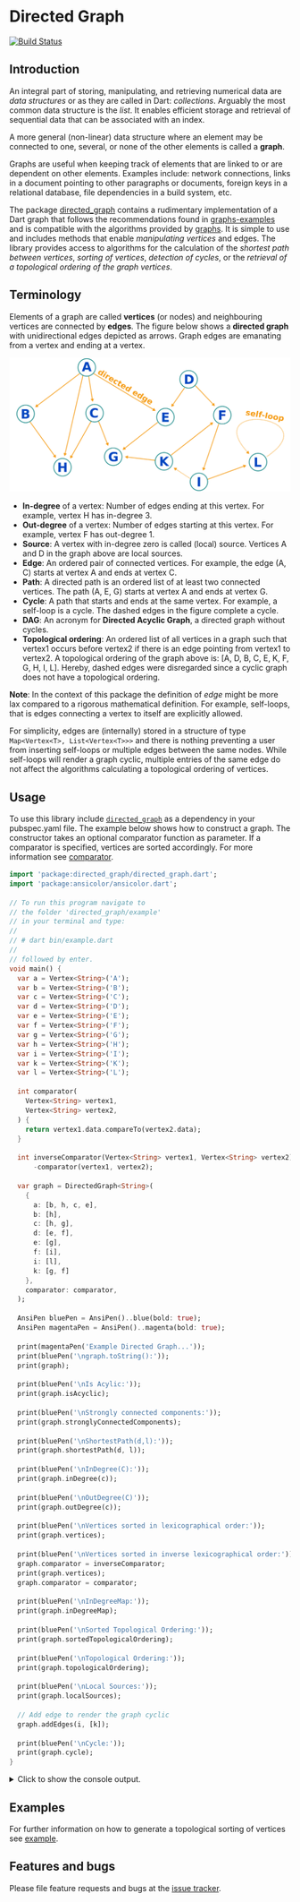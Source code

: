 
# Directed Graph

[![Build Status](https://travis-ci.com/simphotonics/directed_graph.svg?branch=master)](https://travis-ci.com/simphotonics/directed_graph)

## Introduction

An integral part of storing, manipulating, and retrieving numerical data are *data structures* or as they are called in Dart: *collections*.
Arguably the most common data structure is the *list*. It enables efficient storage and retrieval of sequential data that can be associated with an index.

A more general (non-linear) data structure where an element may be connected to one, several, or none of the other elements is called a **graph**.


Graphs are useful when keeping track of elements that are linked to or are dependent on other elements.
Examples include: network connections, links in a document pointing to other paragraphs or documents, foreign keys in a relational database, file dependencies in a build system, etc.

The package [directed_graph] contains a rudimentary implementation of a Dart graph that follows the recommendations found in [graphs-examples] and is compatible with
the algorithms provided by [graphs]. It is simple to use and includes methods that enable *manipulating vertices* and edges. The library provides access to algorithms
for the calculation of the *shortest path between vertices*, *sorting of vertices*, *detection of cycles*, or the *retrieval of a topological ordering of the graph vertices*.

## Terminology

Elements of a graph are called **vertices** (or nodes) and neighbouring vertices are connected by **edges**.
The figure below shows a **directed graph** with unidirectional edges depicted as arrows.
Graph edges are emanating from a vertex and ending at a vertex.

![Directed Graph Image](https://raw.githubusercontent.com/simphotonics/directed_graph/master/images/directed_graph.svg?sanitize=true)

- **In-degree** of a vertex: Number of edges ending at this vertex. For example, vertex H has in-degree 3.
- **Out-degree** of a vertex: Number of edges starting at this vertex. For example, vertex F has out-degree 1.
- **Source**: A vertex with in-degree zero is called (local) source. Vertices A and D in the graph above are local sources.
- **Edge**: An ordered pair of connected vertices. For example, the edge (A, C) starts at vertex A and ends at vertex C.
- **Path**: A directed path is an ordered list of at least two connected vertices. The path (A, E, G) starts at vertex A and ends at vertex G.
- **Cycle**: A path that starts and ends at the same vertex. For example, a self-loop is a cycle. The dashed edges in the figure complete a cycle.
- **DAG**: An acronym for **Directed Acyclic Graph**, a directed graph without cycles.
- **Topological ordering**: An ordered list of all vertices in a graph such that vertex1 occurs before vertex2 if there is an edge pointing from vertex1 to vertex2.
A topological ordering of the graph above is: [A, D, B, C, E, K, F, G, H, I, L]. Hereby, dashed edges were disregarded since a cyclic graph does
not have a topological ordering.

**Note**: In the context of this package the definition of *edge* might be more lax compared to a rigorous mathematical definition.
For example, self-loops, that is edges connecting a vertex to itself are explicitly allowed.

For simplicity, edges are (internally) stored in a structure of type `Map<Vertex<T>, List<Vertex<T>>>` and there is nothing preventing a user from
inserting self-loops or multiple edges between the same nodes. While self-loops will render a graph cyclic, multiple entries of the same edge
do not affect the algorithms calculating a topological ordering of vertices.

## Usage

To use this library include [`directed_graph`][directed_graph] as a dependency in your pubspec.yaml file. The
example below shows how to construct a graph. The constructor takes an optional comparator function
as parameter. If a comparator is specified, vertices are sorted accordingly. For more information see [comparator].

```Dart
import 'package:directed_graph/directed_graph.dart';
import 'package:ansicolor/ansicolor.dart';

// To run this program navigate to
// the folder 'directed_graph/example'
// in your terminal and type:
//
// # dart bin/example.dart
//
// followed by enter.
void main() {
  var a = Vertex<String>('A');
  var b = Vertex<String>('B');
  var c = Vertex<String>('C');
  var d = Vertex<String>('D');
  var e = Vertex<String>('E');
  var f = Vertex<String>('F');
  var g = Vertex<String>('G');
  var h = Vertex<String>('H');
  var i = Vertex<String>('I');
  var k = Vertex<String>('K');
  var l = Vertex<String>('L');

  int comparator(
    Vertex<String> vertex1,
    Vertex<String> vertex2,
  ) {
    return vertex1.data.compareTo(vertex2.data);
  }

  int inverseComparator(Vertex<String> vertex1, Vertex<String> vertex2) =>
      -comparator(vertex1, vertex2);

  var graph = DirectedGraph<String>(
    {
      a: [b, h, c, e],
      b: [h],
      c: [h, g],
      d: [e, f],
      e: [g],
      f: [i],
      i: [l],
      k: [g, f]
    },
    comparator: comparator,
  );

  AnsiPen bluePen = AnsiPen()..blue(bold: true);
  AnsiPen magentaPen = AnsiPen()..magenta(bold: true);

  print(magentaPen('Example Directed Graph...'));
  print(bluePen('\ngraph.toString():'));
  print(graph);

  print(bluePen('\nIs Acylic:'));
  print(graph.isAcyclic);

  print(bluePen('\nStrongly connected components:'));
  print(graph.stronglyConnectedComponents);

  print(bluePen('\nShortestPath(d,l):'));
  print(graph.shortestPath(d, l));

  print(bluePen('\nInDegree(C):'));
  print(graph.inDegree(c));

  print(bluePen('\nOutDegree(C)'));
  print(graph.outDegree(c));

  print(bluePen('\nVertices sorted in lexicographical order:'));
  print(graph.vertices);

  print(bluePen('\nVertices sorted in inverse lexicographical order:'));
  graph.comparator = inverseComparator;
  print(graph.vertices);
  graph.comparator = comparator;

  print(bluePen('\nInDegreeMap:'));
  print(graph.inDegreeMap);

  print(bluePen('\nSorted Topological Ordering:'));
  print(graph.sortedTopologicalOrdering);

  print(bluePen('\nTopological Ordering:'));
  print(graph.topologicalOrdering);

  print(bluePen('\nLocal Sources:'));
  print(graph.localSources);

  // Add edge to render the graph cyclic
  graph.addEdges(i, [k]);

  print(bluePen('\nCycle:'));
  print(graph.cycle);
}
```

<details> <summary> Click to show the console output. </summary>

  ```Console
  # dart example/bin/example.dart
    Example Directed Graph...

    graph.toString():
    {
     A: [B, H, C, E],
     B: [H],
     C: [H, G],
     D: [E, F],
     E: [G],
     F: [I],
     G: [],
     H: [],
     I: [L],
     K: [G, F],
     L: [],
    }

    Is Acylic:
    true

    Strongly connected components:
    [[H], [B], [G], [C], [E], [A], [L], [I], [F], [D], [K]]

    ShortestPath(f,l):
    [F, I, L]

    InDegree(C):
    1

    OutDegree(C)
    2

    Vertices sorted in lexicographical order:
    [A, B, C, D, E, F, G, H, I, K, L]

    Vertices sorted in inverse lexicographical order:
    [L, K, I, H, G, F, E, D, C, B, A]

    InDegreeMap:
    {A: 0, B: 1, H: 3, C: 1, E: 2, G: 3, D: 0, F: 2, I: 1, L: 1, K: 0}

    Sorted Topological Ordering:
    [A, B, C, D, E, H, K, F, G, I, L]

    Topological Ordering:
    [A, B, C, D, E, H, K, F, I, G, L]

    Local Sources:
    [[A, D, K], [B, C, E, F], [G, H, I], [L]]

    Cycle:
    [F, I, K, F]
  ```

</details>


## Examples

For further information on how to generate a topological sorting of vertices see [example].

## Features and bugs

Please file feature requests and bugs at the [issue tracker].

[comparator]: https://api.flutter.dev/flutter/dart-core/Comparator.html
[issue tracker]: https://github.com/simphotonics/directed_graph/issues
[example]: example
[graphs-examples]: https://pub.dev/packages/graphs#-example-tab-
[graphs]: https://pub.dev/packages/graphs
[directed_graph]: https://pub.dev/packages/directed_graph
